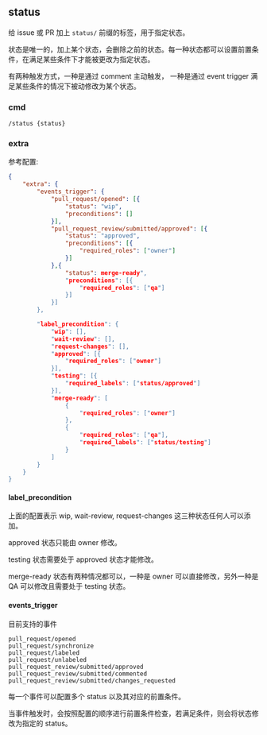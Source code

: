 ## status

给 issue 或 PR 加上 `status/` 前缀的标签，用于指定状态。

状态是唯一的，加上某个状态，会删除之前的状态。每一种状态都可以设置前置条件，在满足某些条件下才能被更改为指定状态。

有两种触发方式，一种是通过 comment 主动触发， 一种是通过 event trigger 满足某些条件的情况下被动修改为某个状态。

### cmd

```
/status {status}
```

### extra

参考配置:

```json
{
    "extra": {
        "events_trigger": {
            "pull_request/opened": [{
                "status": "wip",
                "preconditions": []
            }],
            "pull_request_review/submitted/approved": [{
                "status": "approved",
                "preconditions": [{
                    "required_roles": ["owner"]
                }]
            },{
                "status": merge-ready",
                "preconditions": [{
                    "required_roles": ["qa"]
                }]
            }]
        },

        "label_precondition": {
            "wip": [],
            "wait-review": [],
            "request-changes": [],
            "approved": [{
                "required_roles": ["owner"]
            }],
            "testing": [{
                "required_labels": ["status/approved"]
            }],
            "merge-ready": [
                {
                    "required_roles": ["owner"]
                },
                {
                    "required_roles": ["qa"],
                    "required_labels": ["status/testing"]
                }
            ]
        }
    }
}
```

#### label_precondition

上面的配置表示 wip, wait-review, request-changes 这三种状态任何人可以添加。

approved 状态只能由 owner 修改。

testing 状态需要处于 approved 状态才能修改。

merge-ready 状态有两种情况都可以，一种是 owner 可以直接修改，另外一种是 QA 可以修改且需要处于 testing 状态。

#### events_trigger

目前支持的事件

```
pull_request/opened
pull_request/synchronize
pull_request/labeled
pull_request/unlabeled
pull_request_review/submitted/approved
pull_request_review/submitted/commented
pull_request_review/submitted/changes_requested
```

每一个事件可以配置多个 status 以及其对应的前置条件。

当事件触发时，会按照配置的顺序进行前置条件检查，若满足条件，则会将状态修改为指定的 status。
